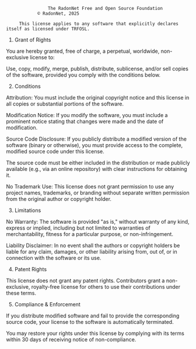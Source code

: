 <p align="center">

                    The RadonNet Free and Open Source Foundation
                © RadonNet, 2025

         This license applies to any software that explicitly declares itself as licensed under TRFOSL.

1. Grant of Rights

You are hereby granted, free of charge, a perpetual, worldwide, non-exclusive license to:

Use, copy, modify, merge, publish, distribute, sublicense, and/or sell copies of the software, provided you comply with the conditions below.


2. Conditions

Attribution: You must include the original copyright notice and this license in all copies or substantial portions of the software.

Modification Notice: If you modify the software, you must include a prominent notice stating that changes were made and the date of modification.

Source Code Disclosure: If you publicly distribute a modified version of the software (binary or otherwise), you must provide access to the complete, modified source code under this license.

The source code must be either included in the distribution or made publicly available (e.g., via an online repository) with clear instructions for obtaining it.

No Trademark Use: This license does not grant permission to use any project names, trademarks, or branding without separate written permission from the original author or copyright holder.


3. Limitations

No Warranty: The software is provided "as is," without warranty of any kind, express or implied, including but not limited to warranties of merchantability, fitness for a particular purpose, or non-infringement.

Liability Disclaimer: In no event shall the authors or copyright holders be liable for any claim, damages, or other liability arising from, out of, or in connection with the software or its use.


4. Patent Rights

This license does not grant any patent rights. Contributors grant a non-exclusive, royalty-free license for others to use their contributions under these terms.


5. Compliance & Enforcement

If you distribute modified software and fail to provide the corresponding source code, your license to the software is automatically terminated.

You may restore your rights under this license by complying with its terms within 30 days of receiving notice of non-compliance.
 
</p>

